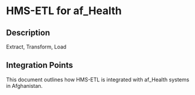 # HMS-ETL for af_Health

## Description

Extract, Transform, Load

## Integration Points

This document outlines how HMS-ETL is integrated with af_Health systems in Afghanistan.
